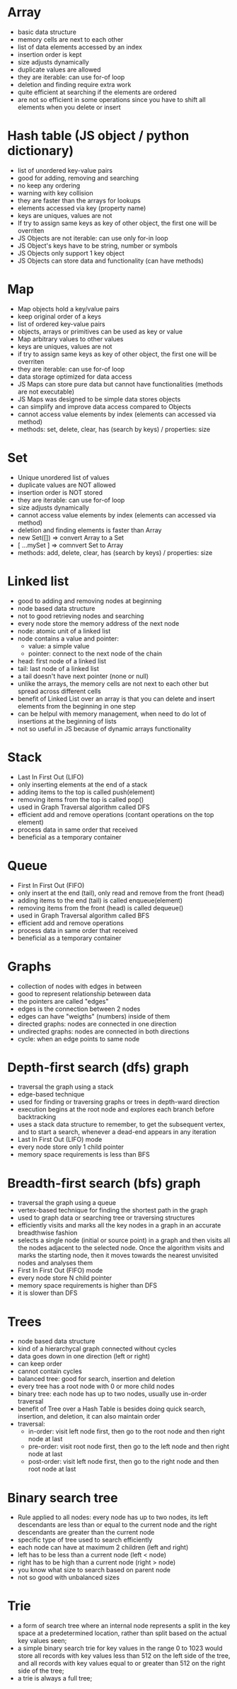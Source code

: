 # Array

- basic data structure
- memory cells are next to each other
- list of data elements accessed by an index
- insertion order is kept
- size adjusts dynamically
- duplicate values are allowed
- they are iterable: can use for-of loop
- deletion and finding require extra work
- quite efficient at searching if the elements are ordered
- are not so efficient in some operations since you have to shift all elements when you delete or insert

# Hash table (JS object / python dictionary)

- list of unordered key-value pairs
- good for adding, removing and searching
- no keep any ordering
- warning with key collision
- they are faster than the arrays for lookups
- elements accessed via key (property name)
- keys are uniques, values are not
- If try to assign same keys as key of other object, the first one will be overriten
- JS Objects are not iterable: can use only for-in loop
- JS Object's keys have to be string, number or symbols
- JS Objects only support 1 key object
- JS Objects can store data and functionality (can have methods)

# Map

- Map objects hold a key/value pairs
- keep original order of a keys
- list of ordered key-value pairs
- objects, arrays or primitives can be used as key or value
- Map arbitrary values to other values
- keys are uniques, values are not
- if try to assign same keys as key of other object, the first one will be overriten
- they are iterable: can use for-of loop
- data storage optimized for data access
- JS Maps can store pure data but cannot have functionalities (methods are not executable)
- JS Maps was designed to be simple data stores objects
- can simplify and improve data access compared to Objects
- cannot access value elements by index (elements can accessed via method)
- methods: set, delete, clear, has (search by keys) / properties: size

# Set

- Unique unordered list of values
- duplicate values are NOT allowed
- insertion order is NOT stored
- they are iterable: can use for-of loop
- size adjusts dynamically
- cannot access value elements by index (elements can accessed via method)
- deletion and finding elements is faster than Array
- new Set([]) => convert Array to a Set
- [ ...mySet ] => comnvert Set to Array
- methods: add, delete, clear, has (search by keys) / properties: size

# Linked list

- good to adding and removing nodes at beginning
- node based data structure
- not to good retrieving nodes and searching
- every node store the memory address of the next node
- node: atomic unit of a linked list
- node contains a value and pointer:
  - value: a simple value
  - pointer: connect to the next node of the chain
- head: first node of a linked list
- tail: last node of a linked list
- a tail doesn't have next pointer (none or null)
- unlike the arrays, the memory cells are not next to each other but spread across different cells
- benefit of Linked List over an array is that you can delete and insert elements from the beginning in one step
- can be helpul with memory management, when need to do lot of insertions at the beginning of lists
- not so useful in JS because of dynamic arrays functionality

# Stack

- Last In First Out (LIFO)
- only inserting elements at the end of a stack
- adding items to the top is called push(element)
- removing items from the top is called pop()
- used in Graph Traversal algorithm called DFS
- efficient add and remove operations (contant operations on the top element)
- process data in same order that received
- beneficial as a temporary container

# Queue

- First In First Out (FIFO)
- only insert at the end (tail), only read and remove from the front (head)
- adding items to the end (tail) is called enqueue(element)
- removing items from the front (head) is called dequeue()
- used in Graph Traversal algorithm called BFS
- efficient add and remove operations
- process data in same order that received
- beneficial as a temporary container

# Graphs

- collection of nodes with edges in between
- good to represent relationship beteween data
- the pointers are called "edges"
- edges is the connection between 2 nodes
- edges can have "weigths" (numbers) inside of them
- directed graphs: nodes are connected in one direction
- undirected graphs: nodes are connected in both directions
- cycle: when an edge points to same node

# Depth-first search (dfs) graph

- traversal the graph using a stack
- edge-based technique
- used for finding or traversing graphs or trees in depth-ward direction
- execution begins at the root node and explores each branch before backtracking
- uses a stack data structure to remember, to get the subsequent vertex, and to start a search, whenever a dead-end appears in any iteration
- Last In First Out (LIFO) mode
- every node store only 1 child pointer
- memory space requirements is less than BFS

# Breadth-first search (bfs) graph

- traversal the graph using a queue
- vertex-based technique for finding the shortest path in the graph
- used to graph data or searching tree or traversing structures
- efficiently visits and marks all the key nodes in a graph in an accurate breadthwise fashion
- selects a single node (initial or source point) in a graph and then visits all the nodes adjacent to the selected node. Once the algorithm visits and marks the starting node, then it moves towards the nearest unvisited nodes and analyses them
- First In First Out (FIFO) mode
- every node store N child pointer
- memory space requirements is higher than DFS
- it is slower than DFS

# Trees

- node based data structure
- kind of a hierarchycal graph connected without cycles
- data goes down in one direction (left or right)
- can keep order
- cannot contain cycles
- balanced tree: good for search, insertion and deletion
- every tree has a root node with 0 or more child nodes
- binary tree: each node has up to two nodes, usually use in-order traversal
- benefit of Tree over a Hash Table is besides doing quick search, insertion, and deletion, it can also maintain order
- traversal:
  - in-order: visit left node first, then go to the root node and then right node at last
  - pre-order: visit root node first, then go to the left node and then right node at last
  - post-order: visit left node first, then go to the right node and then root node at last

# Binary search tree

- Rule applied to all nodes: every node has up to two nodes, its left descendants are less than or equal to the current node and the right descendants are greater than the current node
- specific type of tree used to search efficiently
- each node can have at maximum 2 children (left and right)
- left has to be less than a current node (left < node)
- right has to be high than a current node (right > node)
- you know what size to search based on parent node
- not so good with unbalanced sizes

# Trie

- a form of search tree where an internal node represents a split in the key space at a predetermined location, rather than split based on the actual key values seen;
- a simple binary search trie for key values in the range 0 to 1023 would store all records with key values less than 512 on the left side of the tree, and all records with key values equal to or greater than 512 on the right side of the tree;
- a trie is always a full tree;
